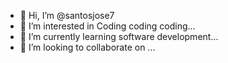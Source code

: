 - 👋 Hi, I’m @santosjose7
- 👀 I’m interested in Coding coding coding...
- 🌱 I’m currently learning software development...
- 💞️ I’m looking to collaborate on ...


<!---
santosjose7/santosjose7 is a ✨ special ✨ repository because its `README.md` (this file) appears on your GitHub profile.
You can click the Preview link to take a look at your changes.
--->
